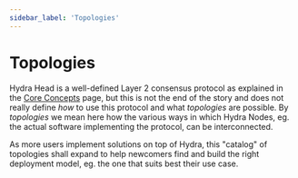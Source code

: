 ```yaml
---
sidebar_label: 'Topologies'
---
```


# Topologies

Hydra Head is a well-defined Layer 2 consensus protocol as explained in the [Core Concepts](../index) page, but this is not the end of the story and does not really define _how_ to use this protocol and what _topologies_ are possible. By _topologies_ we mean here how the various ways in which Hydra Nodes, eg. the actual software implementing the protocol, can be interconnected.

As more users implement solutions on top of Hydra, this "catalog" of topologies shall expand to help newcomers find and build the right deployment model, eg. the one that suits best their use case.
